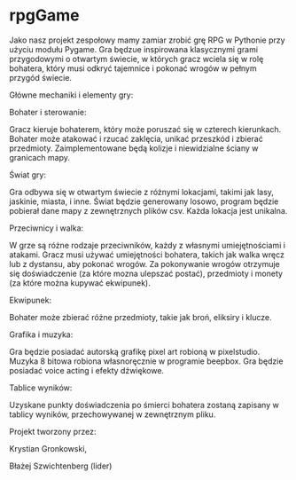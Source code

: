 # rpgGame

Jako nasz projekt zespołowy mamy zamiar zrobić grę RPG w Pythonie przy użyciu modułu Pygame. Gra będzue inspirowana klasycznymi grami przygodowymi o otwartym świecie, w których gracz wciela się w rolę bohatera, który musi odkryć tajemnice i pokonać wrogów w pełnym przygód świecie.

Główne mechaniki i elementy gry:

Bohater i sterowanie:

Gracz kieruje bohaterem, który może poruszać się w czterech kierunkach.
Bohater może atakować i rzucać zaklęcia, unikać przeszkód i zbierać przedmioty.
Zaimplementowane będą kolizje i niewidzialne ściany w granicach mapy.

Świat gry:

Gra odbywa się w otwartym świecie z różnymi lokacjami, takimi jak lasy, jaskinie, miasta, i inne. Świat będzie generowany losowo, program będzie pobierał dane mapy z zewnętrznych plików csv.
Każda lokacja jest unikalna.

Przeciwnicy i walka:

W grze są różne rodzaje przeciwników, każdy z własnymi umiejętnościami i atakami.
Gracz musi używać umiejętności bohatera, takich jak walka wręcz lub z dystansu, aby pokonać wrogów. Za pokonywanie wrogów otrzymuje się doświadczenie (za które mozna ulepszać postać), przedmioty i monety (za które można kupywać ekwipunek).

Ekwipunek:

Bohater może zbierać różne przedmioty, takie jak broń, eliksiry i klucze.

Grafika i muzyka:

Gra będzie posiadać autorską grafikę pixel art robioną w pixelstudio. Muzyka 8 bitowa robiona własnoręcznie w programie beepbox. Gra będzie posiadać voice acting i efekty dźwiękowe.

Tablice wyników:

Uzyskane punkty doświadczenia po śmierci bohatera zostaną zapisany w tablicy wyników, przechowywanej w zewnętrznym pliku.


Projekt tworzony przez:

Krystian Gronkowski,

Błażej Szwichtenberg (lider)
